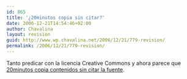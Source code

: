 ```yaml
---
id: 865
title: '¿20minutos copia sin citar?'
date: 2006-12-21T14:54:46+02:00
author: Chavalina
layout: revision
guid: http://www.wp.chavalina.net/2006/12/21/779-revision/
permalink: /2006/12/21/779-revision/
---
```

Tanto predicar con la licencia Creative Commons y ahora parece que <a href="http://www.fotomurcia.com.es/2006/12/21/20minutos-una-panda-de-sinverguenzas/" target="_blank">20minutos copia contenidos sin citar la fuente</a>.